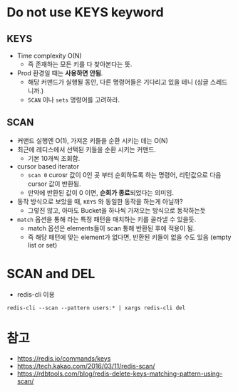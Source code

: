 # Do not use KEYS keyword

## KEYS
- Time complexity O(N)
    - 즉 존재하는 모든 키를 다 찾아본다는 뜻.
- Prod 환경일 때는 **사용하면 안됨**.
    - 해당 커맨드가 실행될 동안, 다른 명령어들은 기다리고 있을 테니 (싱글 스레드니까.)
    - `SCAN` 이나 `sets` 명령어를 고려하라.

## SCAN
- 커맨드 실행엔 O(1), 가져온 키들을 순환 시키는 데는 O(N)
- 최근에 레디스에서 선택된 키들을 순환 시키는 커맨드.
    - 기본 10개씩 조회함.
- cursor based iterator
    - `scan 0` curosr 값이 0인 곳 부터 순회하도록 하는 명령어, 리턴값으로 다음 cursor 값이 반환됨.
    - 만약에 반환된 값이 0 이면, **순회가 종료**되었다는 의미임.
- 동작 방식으로 보았을 때, `KEYS` 와 동일한 동작을 하는게 아닐까?
    - 그렇진 않고, 아마도 Bucket을 하나씩 가져오는 방식으로 동작하는듯
- `match` 옵션을 통해 라는 특정 패턴을 매치하는 키를 골라낼 수 있을듯.
    - match 옵션은 elements들이 scan 통해 반환된 후에 적용이 됨.
    - 즉 해당 패턴에 맞는 element가 없다면, 반환된 키들이 없을 수도 있음 (empty list or set)

# SCAN and DEL
- redis-cli 이용
```
redis-cli --scan --pattern users:* | xargs redis-cli del
```

# 참고
- https://redis.io/commands/keys
- https://tech.kakao.com/2016/03/11/redis-scan/
- https://rdbtools.com/blog/redis-delete-keys-matching-pattern-using-scan/